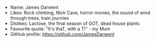 - Name: James Darwent 
- Likes: Rock climbing, Nick Cave, horror movies, the sound of wind through trees, train journies 
- Dislikes: Lactose, the final season of GOT, dead house plants
- Favourite quote: "It's thaT, with a T!" - my Mum
- GitHub profile: https://github.com/JamesDarwent